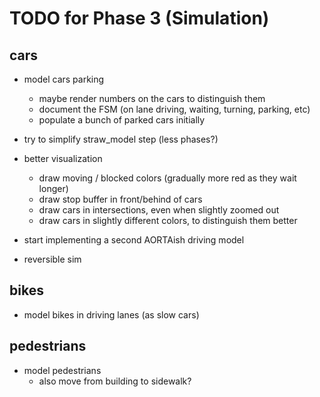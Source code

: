 # TODO for Phase 3 (Simulation)

## cars

- model cars parking
	- maybe render numbers on the cars to distinguish them
	- document the FSM (on lane driving, waiting, turning, parking, etc)
	- populate a bunch of parked cars initially

- try to simplify straw_model step (less phases?)

- better visualization
	- draw moving / blocked colors (gradually more red as they wait longer)
	- draw stop buffer in front/behind of cars
	- draw cars in intersections, even when slightly zoomed out
	- draw cars in slightly different colors, to distinguish them better

- start implementing a second AORTAish driving model

- reversible sim

## bikes

- model bikes in driving lanes (as slow cars)

## pedestrians

- model pedestrians
	- also move from building to sidewalk?
